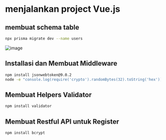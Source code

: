 # menjalankan project Vue.js

## membuat schema table
```bash
npx prisma migrate dev --name users
```
![image](https://github.com/user-attachments/assets/222db2ff-9d7e-4f97-8b20-142b16dd1f20)

## Installasi dan Membuat Middleware
```bash
npm install jsonwebtoken@9.0.2
node -e "console.log(require('crypto').randomBytes(32).toString('hex'))"
```
## Membuat Helpers Validator
```bash
npm install validator
```
## Membuat Restful API untuk Register
```bash
npm install bcrypt
```

